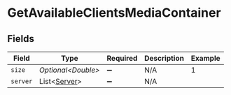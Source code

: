 # GetAvailableClientsMediaContainer


## Fields

| Field                                              | Type                                               | Required                                           | Description                                        | Example                                            |
| -------------------------------------------------- | -------------------------------------------------- | -------------------------------------------------- | -------------------------------------------------- | -------------------------------------------------- |
| `size`                                             | *Optional\<Double>*                                | :heavy_minus_sign:                                 | N/A                                                | 1                                                  |
| `server`                                           | List\<[Server](../../models/operations/Server.md)> | :heavy_minus_sign:                                 | N/A                                                |                                                    |